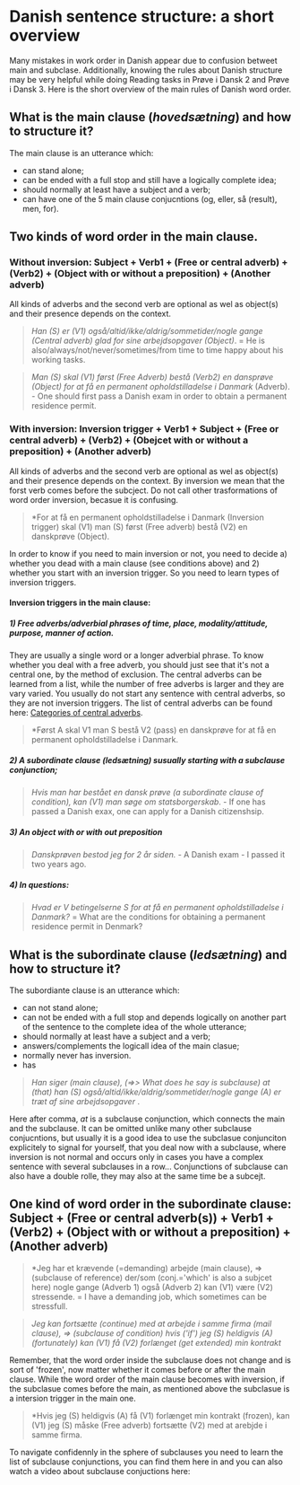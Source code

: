 # Danish sentence structure: a short overview 

Many mistakes in work order in Danish appear due to confusion betweet main and subclase. 
Additionally, knowing the rules about Danish structure may be very helpful while doing Reading tasks in Prøve i Dansk 2 and Prøve i Dansk 3. 
Here is the short overview of the main rules of Danish word order. 

## What is the main clause (*hovedsætning*) and how to structure it?
The main clause is an utterance which:
* can stand alone; 
* can be ended with a full stop and still have a logically complete idea;
* should normally at least have a subject and a verb;
* can have one of the 5 main clause conjucntions (og, eller, så (result), men, for).

## Two kinds of word order in the main clause.

### Without inversion: Subject + Verb1 + (Free or central adverb) + (Verb2) + (Object with or without a preposition) + (Another adverb)
All kinds of adverbs and the second verb are optional as wel as object(s) and their presence depends on the context. 

> *Han (S) er (V1) også/altid/ikke/aldrig/sommetider/nogle gange (Central adverb) glad for sine arbejdsopgaver (Object)*. = He is also/always/not/never/sometimes/from time to time happy about his working tasks.   

> *Man (S) skal (V1) først (Free Adverb) bestå (Verb2) en dansprøve (Object) for at få en permanent opholdstilladelse i Danmark* (Adverb). - One should first pass a Danish exam in order to obtain a permanent residence permit. 


### With inversion: Inversion trigger + Verb1 + Subject + (Free or central adverb) + (Verb2) + (Obejcet with or without a preposition) + (Another adverb)
All kinds of adverbs and the second verb are optional as wel as object(s) and their presence depends on the context.
By inversion we mean that the forst verb comes before the subcject. Do not call other trasformations of word order inversion, becasue it is confusing. 
 
> *For at få en permanent opholdstilladelse i Danmark (Inversion trigger) skal (V1) man (S) først (Free adverb) bestå (V2) en danskprøve (Object). 

In order to know if you need to main inversion or not, you need to decide a) whether you dead with a main clause (see conditions above) and 2) whether you start with an inversion trigger. So you need to learn types of inversion triggers. 

#### Inversion triggers in the main clause: 

##### 1) Free adverbs/adverbial phrases of time, place, modality/attitude, purpose, manner of action. 
They are usually a single word or a longer adverbial phrase. To know whether you deal with a free adverb, you should just see that it's not a central one, by the method of exclusion. The central adverbs can be learned from a list, while the number of free adverbs is larger and they are vary varied. You usually do not start any sentence with central adverbs, so they are not inversion triggers.  The list of central adverbs can be found here: [Categories of central adverbs](https://sokolova.dk/inversion-or-not-after-adverbs#categories-of-central-adverbs). 
> *Først A skal V1 man S bestå V2 (pass) en danskprøve for at få en permanent opholdstilladelse i Danmark. 

##### 2) A subordinate clause (*ledsætning*) susually starting with a subclause conjunction;
> *Hvis man har bestået en dansk prøve (a subordinate clause of condition), kan (V1) man søge om statsborgerskab*. - If one has passed a Danish exax, one can apply for a Danish citizenshsip.  

##### 3) An object with or with out preposition
> *Danskprøven bestod jeg for 2 år siden.* - A Danish exam - I passed it two years ago.   

##### 4) In questions: 
> *Hvad er V betingelserne S for at få en permanent opholdstilladelse i Danmark?* = What are the conditions for obtaining a permanent residence permit in Denmark? 


## What is the subordinate clause (*ledsætning*) and how to structure it?
The subordiante clause is an utterance which:
* can not stand alone; 
* can not be ended with a full stop and depends logically on another part of the sentence to the complete idea of the whole utterance;
* should normally at least have a subject and a verb;
* answers/complements the logicall idea of the main clasue;
* normally never has inversion. 
* has 

> *Han siger (main clause), (=>> What does he say is subclause) at (that) han (S) også/altid/ikke/aldrig/sommetider/nogle gange (A) er træt af sine arbejdsopgaver* .
 
Here after comma, *at* is a subclause conjunction, which connects the main and the subclause. It can be omitted unlike many other subclause conjucntions, but usually it is a good idea to use the subclasue conjunciton explicitely to signal for yourself, that you deal now with a subclause, where inversion is not normal and occurs only in cases you have a complex sentence with several subclauses in a row... 
Conjunctions of subclause can also have a double rolle, they may also at the same time be a subcejt. 

## One kind of word order in the subordinate clause: Subject + (Free or central adverb(s)) + Verb1 + (Verb2) + (Object with or without a preposition) + (Another adverb)
> *Jeg har et krævende (=demanding) arbejde (main clause), =>(subclause of reference) der/som (conj.='which' is also a subjcet here) nogle gange (Adverb 1) også (Adverb 2) kan (V1) være (V2) stressende.  = I have a demanding job, which sometimes can be stressfull. 

> *Jeg kan fortsætte (continue) med at arbejde i samme firma (mail clause), => (subclause of condition) hvis ('if') jeg (S) heldigvis (A) (fortunately) kan (V1) få (V2) forlænget (get extended) min kontrakt*

Remember, that the word order inside the subclause does not change and is sort of 'frozen', now matter whether it comes before or after the main clause. While the word order of the main clause becomes with inversion, if the subclasue comes before the main, as mentioned above the subclasue is a intersion trigger in the main one. 

> *Hvis jeg (S) heldigvis (A) få (V1) forlænget min kontrakt (frozen), kan (V1) jeg (S) måske (Free adverb) fortsætte (V2) med at arebjde i samme firma. 

To navigate confidennly in the sphere of subclauses you need to learn the list of subclause conjunctions, you can find them here in and you can also watch a video about subclause conjuctions here:




